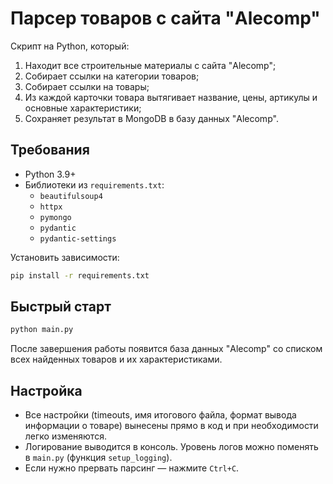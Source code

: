 # Парсер товаров с сайта "Alecomp"

Скрипт на Python, который:

1. Находит все строительные материалы с сайта "Alecomp";
2. Собирает ссылки на категории товаров;
3. Собирает ссылки на товары;
4. Из каждой карточки товара вытягивает название, цены, артикулы и основные характеристики;
5. Сохраняет результат в MongoDB в базу данных "Alecomp".

## Требования

* Python 3.9+
* Библиотеки из `requirements.txt`:
  * `beautifulsoup4`
  * `httpx`
  * `pymongo`
  * `pydantic`
  * `pydantic-settings`

Установить зависимости:

```bash
pip install -r requirements.txt
```

## Быстрый старт

```bash
python main.py
```

После завершения работы появится база данных "Alecomp" со списком всех найденных товаров и их характеристиками.

## Настройка

* Все настройки (timeouts, имя итогового файла, формат вывода информации о товаре) вынесены прямо в код и при необходимости легко изменяются.
* Логирование выводится в консоль. Уровень логов можно поменять в `main.py` (функция `setup_logging`).
* Если нужно прервать парсинг — нажмите `Ctrl+C`.